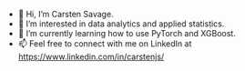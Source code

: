 - 👋 Hi, I’m Carsten Savage.
- 👀 I’m interested in data analytics and applied statistics. 
- 🌱 I’m currently learning how to use PyTorch and XGBoost.
- 📫 Feel free to connect with me on LinkedIn at https://www.linkedin.com/in/carstenjs/

